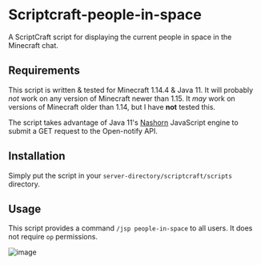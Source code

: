 # Scriptcraft-people-in-space
A ScriptCraft script for displaying the current people in space in the Minecraft chat.

## Requirements
This script is written & tested for Minecraft 1.14.4 & Java 11. It will probably *not* work on any version of Minecraft newer than 1.15. It *may* work on versions of Minecraft older than 1.14, but I have **not** tested this.

The script takes advantage of Java 11's [Nashorn](https://docs.oracle.com/en/java/javase/11/nashorn/introduction.html) JavaScript engine to submit a GET request to the Open-notify API.

## Installation
Simply put the script in your `server-directory/scriptcraft/scripts` directory.

## Usage
This script provides a command `/jsp people-in-space` to all users. It does not require `op` permissions.

![image](https://user-images.githubusercontent.com/78397791/178803392-3fd976e9-f23b-43e5-846d-7ae2327c8878.png)
